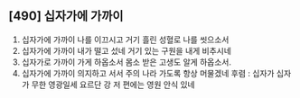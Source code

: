 ## [490] 십자가에 가까이

1) 십자가에 가까이 나를 이끄시고 거기 흘린 성혈로 나를 씻으소서 
2) 십자가에 가까이 내가 떨고 섰네 거기 있는 구원을 내게 비추시네
3) 십자가로 가까이 가게 하옵소서 몸소 받은 고생도 알게 하옵소서.
4) 십자가에 가까이 의지하고 서서 주의 나라 가도록 항상 머물겠네
후렴 : 십자가 십자가 무한 영광일세 요르단 강 저 편에는 영원 안식 있네
